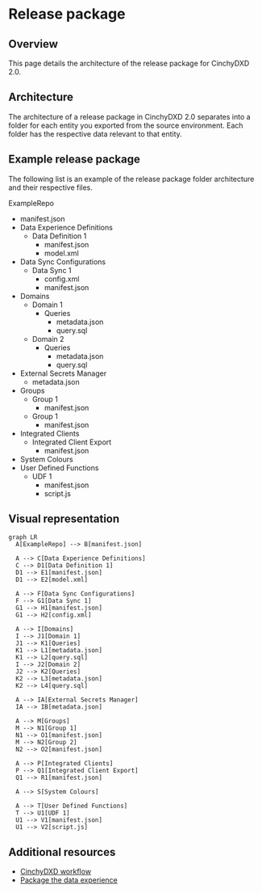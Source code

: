 # Release package

## Overview

This page details the architecture of the release package for CinchyDXD 2.0.

## Architecture

The architecture of a release package in CinchyDXD 2.0 separates into a folder for each entity you exported from the source environment. Each folder has the respective data relevant to that entity.


## Example release package

The following list is an example of the release package folder architecture and their respective files. 

ExampleRepo
- manifest.json
- Data Experience Definitions
  - Data Definition 1
    - manifest.json
    - model.xml
- Data Sync Configurations
  - Data Sync 1
    - config.xml
    - manifest.json
- Domains
  - Domain 1
    - Queries
      - metadata.json
      - query.sql
  - Domain 2
    - Queries
      - metadata.json
      - query.sql 
- External Secrets Manager
    - metadata.json
- Groups
  - Group 1
    - manifest.json
  - Group 1
    - manifest.json
- Integrated Clients
  - Integrated Client Export
    - manifest.json
- System Colours
- User Defined Functions
  - UDF 1
    - manifest.json
    - script.js

## Visual representation

```mermaid
graph LR
  A[ExampleRepo] --> B[manifest.json]
  
  A --> C[Data Experience Definitions]
  C --> D1[Data Definition 1]
  D1 --> E1[manifest.json]
  D1 --> E2[model.xml]
  
  A --> F[Data Sync Configurations]
  F --> G1[Data Sync 1]
  G1 --> H1[manifest.json]
  G1 --> H2[config.xml]
  
  A --> I[Domains]
  I --> J1[Domain 1]
  J1 --> K1[Queries]
  K1 --> L1[metadata.json]
  K1 --> L2[query.sql]
  I --> J2[Domain 2]
  J2 --> K2[Queries]
  K2 --> L3[metadata.json]
  K2 --> L4[query.sql]
  
  A --> IA[External Secrets Manager]
  IA --> IB[metadata.json]
  
  A --> M[Groups]
  M --> N1[Group 1]
  N1 --> O1[manifest.json]
  M --> N2[Group 2]
  N2 --> O2[manifest.json]
  
  A --> P[Integrated Clients]
  P --> Q1[Integrated Client Export]
  Q1 --> R1[manifest.json]
  
  A --> S[System Colours]
  
  A --> T[User Defined Functions]
  T --> U1[UDF 1]
  U1 --> V1[manifest.json]
  U1 --> V2[script.js]

  ```
  ## Additional resources

  - [CinchyDXD workflow](/guides-for-using-cinchy/builder-guides/cinchydxd-utility/dxd-workflow.md)
  - [Package the data experience](/guides-for-using-cinchy/builder-guides/cinchydxd-utility/package-the-data-experience.md)